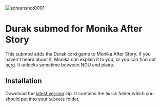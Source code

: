 ![screenshot0001](https://github.com/N3xtery/MAS-Submod-Durak/assets/38759491/b3902753-1330-4c92-9d05-33243240981e)

# Durak submod for Monika After Story
This submod adds the Durak card game to Monika After Story. If you haven't heard about it, Monika can explain it to you, or you can find out [here](https://en.wikipedia.org/wiki/Durak). It unlocks sometime between NOU and piano.

## Installation
Download the [latest version](https://github.com/N3xtery/MAS-Submod-Durak/releases/latest/) zip. It contains the `Durak` folder which you should put into your `Submods` folder.
